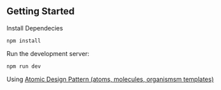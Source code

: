 ## Getting Started

Install Dependecies

```
npm install
```

Run the development server:

```
npm run dev
```

Using [Atomic Design Pattern (atoms, molecules, organismsm templates)](https://medium.com/@janelle.wg/atomic-design-pattern-how-to-structure-your-react-application-2bb4d9ca5f97)
